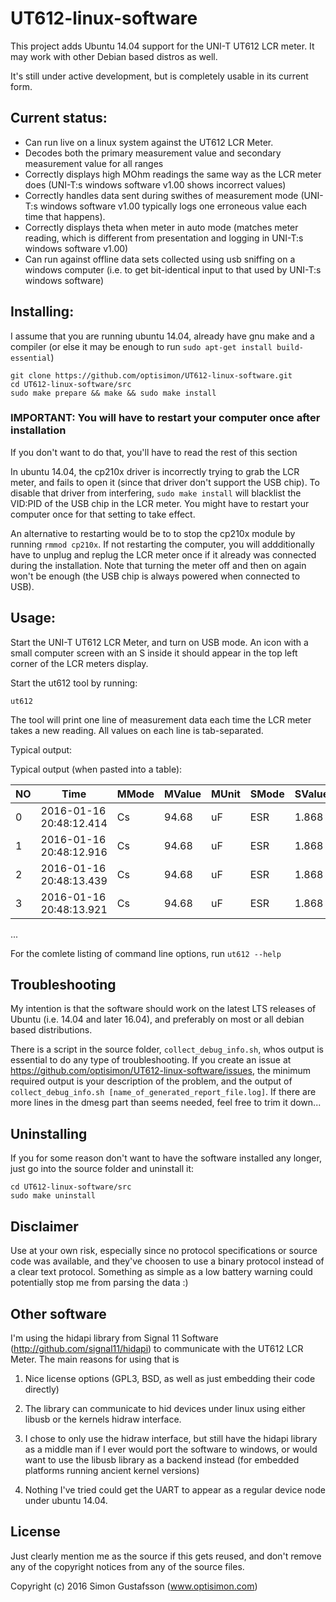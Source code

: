 # UT612-linux-software
This project adds Ubuntu 14.04 support for the UNI-T UT612 LCR meter.
It may work with other Debian based distros as well.

It's still under active development, but is completely usable in its
current form.


## Current status:

 - Can run live on a linux system against the UT612 LCR Meter.
 - Decodes both the primary measurement value and secondary measurement
   value for all ranges
 - Correctly displays high MOhm readings the same way as the LCR meter
   does (UNI-T:s windows software v1.00 shows incorrect values)
 - Correctly handles data sent during swithes of measurement mode
   (UNI-T:s windows software v1.00 typically logs one erroneous value each
   time that happens).
 - Correctly displays theta when meter in auto mode (matches meter reading,
   which is different from presentation and logging in UNI-T:s windows
   software v1.00)
 - Can run against offline data sets collected using usb sniffing on a
   windows computer (i.e. to get bit-identical input to that used by
   UNI-T:s windows software)


## Installing:

I assume that you are running ubuntu 14.04, already have gnu make and
a compiler (or else it may be enough to run `sudo apt-get install build-essential`)

```
git clone https://github.com/optisimon/UT612-linux-software.git
cd UT612-linux-software/src
sudo make prepare && make && sudo make install
```

### IMPORTANT: You will have to restart your computer once after installation

If you don't want to do that, you'll have to read the rest of this section

In ubuntu 14.04, the cp210x driver is incorrectly trying to grab the LCR
meter, and fails to open it (since that driver don't support the USB chip).
To disable that driver from interfering, `sudo make install` will blacklist the
VID:PID of the USB chip in the LCR meter. You might have to restart your
computer once for that setting to take effect.

An alternative to restarting would be to to stop the cp210x module by running
`rmmod cp210x`. If not restarting the computer, you will addditionally have to
unplug and replug the LCR meter once if it already was connected during the
installation. Note that turning the meter off and then on again won't be enough
(the USB chip is always powered when connected to USB).


## Usage:

Start the UNI-T UT612 LCR Meter, and turn on USB mode.
An icon with a small computer screen with an S inside it should appear
in the top left corner of the LCR meters display.

Start the ut612 tool by running:
```
ut612
```

The tool will print one line of measurement data each time the LCR meter
takes a new reading. All values on each line is tab-separated.

Typical output:

Typical output (when pasted into a table):

NO | Time | MMode | MValue | MUnit | SMode | SValue | SUnit | Freq
--- | ---- | ----- | ------ | ----- | ----- | ------ | ----- | ----
0 | 2016-01-16 20:48:12.414 | Cs | 94.68 | uF | ESR | 1.868 | Ohm | 1KHz
1 | 2016-01-16 20:48:12.916 | Cs | 94.68 | uF | ESR | 1.868 | Ohm | 1KHz
2 | 2016-01-16 20:48:13.439 | Cs | 94.68 | uF | ESR | 1.868 | Ohm | 1KHz
3 | 2016-01-16 20:48:13.921 | Cs | 94.68 | uF | ESR | 1.868 | Ohm | 1KHz
...


For the comlete listing of command line options, run `ut612 --help`


## Troubleshooting

My intention is that the software should work on the latest LTS releases of
Ubuntu (i.e. 14.04 and later 16.04), and preferably on most or all debian
based distributions.

There is a script in the source folder, `collect_debug_info.sh`, whos output
is essential to do any type of troubleshooting. If you create an issue at
https://github.com/optisimon/UT612-linux-software/issues, the minimum required
output is your description of the problem, and the output of
`collect_debug_info.sh [name_of_generated_report_file.log]`. If there are more
lines in the dmesg part than seems needed, feel free to trim it down...

## Uninstalling

If you for some reason don't want to have the software installed any longer,
just go into the source folder and uninstall it:

```
cd UT612-linux-software/src
sudo make uninstall
```


## Disclaimer

Use at your own risk, especially since no protocol specifications or
source code was available, and they've choosen to use a binary protocol
instead of a clear text protocol. Something as simple as a low battery warning
could potentially stop me from parsing the data :)


## Other software
I'm using the hidapi library from Signal 11 Software (http://github.com/signal11/hidapi)
to communicate with the UT612 LCR Meter. The main reasons for using that is

1) Nice license options (GPL3, BSD, as well as just embedding their code directly)

2) The library can communicate to hid devices under linux using either libusb or the
   kernels hidraw interface.

3) I chose to only use the hidraw interface, but still have the hidapi library as a
   middle man if I ever would port the software to windows, or would want to use the
   libusb library as a backend instead (for embedded platforms running ancient kernel
   versions)

4) Nothing I've tried could get the UART to appear as a regular device node under
   ubuntu 14.04.


## License

Just clearly mention me as the source if this gets reused, and
don't remove any of the copyright notices from any of the source files.

Copyright (c) 2016 Simon Gustafsson (www.optisimon.com)

